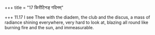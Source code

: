 +++
title = "17 किरीटिनङ् गदिनम्"

+++
11.17 I see Thee with the diadem, the club and the discus, a mass of
radiance shining everywhere, very hard to look at, blazing all round
like burning fire and the sun, and immeasurable.
